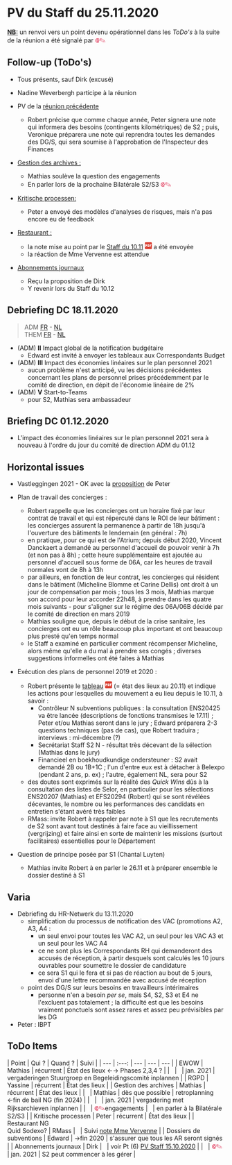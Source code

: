 <link rel="stylesheet" href="https://newdevprojects.github.io/S2/S2.css">
<link rel="stylesheet" href="S2.css">

# PV du Staff du 25.11.2020

<u><b>NB:</b></u> un renvoi vers un point devenu opérationnel dans les *ToDo's* à la suite de la réunion a été signalé par <font color="crimson" size="3px">&#10179;&#9998;</font>

## Follow-up (ToDo's)

* Tous présents, sauf Dirk (excusé)
* Nadine Weverbergh participe à la réunion
* PV de la [réunion précédente](https://newdevprojects.github.io/S2/Staff_20201110/20201110_Staff_PV.html)
    * Robert précise que comme chaque année, Peter signera une note qui informera des besoins (contingents kilométriques) de S2 ; puis, Veronique préparera une note qui reprendra toutes les demandes des DG/S, qui sera soumise à l'approbation de l'Inspecteur des Finances

* <u>Gestion des archives :</u>
    * Mathias soulève la question des engagements
    * En parler lors de la prochaine Bilatérale S2/S3 <font color="crimson" size="3px">&#10179;&#9998;</font>
* <u>Kritische processen:</u>
    * Peter a envoyé des modèles d'analyses de risques, mais n'a pas encore eu de feedback
* <u>Restaurant :</u>
    * la note mise au point par le [Staff du 10.11](https://newdevprojects.github.io/S2/Staff_20201110/20201106_Keuken_Covid.pdf) ![](pdf.png) a été envoyée
    * la réaction de Mme Vervenne est attendue
* <u>Abonnements journaux</u>
    * Reçu la proposition de Dirk
    * Y revenir lors du Staff du 10.12 

## Debriefing DC 18.11.2020

> ADM [FR](https://newdevprojects.github.io/S2/Staff/20201118_Adm_FR.pdf) - [NL](https://newdevprojects.github.io/S2/Staff/20201118_Adm_NL.pdf)<br>THEM [FR](https://newdevprojects.github.io/S2/Staff/20201118_Them_FR.pdf) - [NL](https://newdevprojects.github.io/S2/Staff/20201118_Them_NL.pdf)

* (ADM) <b>II</b> Impact global de la notification budgétaire
    * Edward est invité à envoyer les tableaux aux Correspondants Budget
* (ADM) <b>III</b> Impact des économies linéaires sur le plan personnel 2021
    * aucun problème n'est anticipé, vu les décisions précédentes concernant les plans de personnel prises précédemment par le comité de direction, en dépit de l'économie linéaire de 2%
* (ADM) <b>V</b> Start-to-Teams
    * pour S2, Mathias sera ambassadeur

## Briefing DC 01.12.2020

* L'impact des économies linéaires sur le plan
personnel 2021 sera à nouveau à l'ordre du jour du comité de direction ADM du 01.12


## Horizontal issues

* Vastleggingen 2021 - OK avec la [proposition](https://newdevprojects.github.io/S2/Staff_20201126/Vastleggingen_2021.html) de Peter
* Plan de travail des concierges :
    * Robert rappelle que les concierges ont un horaire fixé par leur contrat de travail et qui est répercuté dans le ROI de leur bâtiment : les concierges assurent la permanence à partir de 18h jusqu'à l'ouverture des bâtiments le lendemain (en général : 7h)
    * en pratique, pour ce qui est de l'Atrium; depuis début 2020, Vincent Danckaert a demandé au personnel d'accueil de pouvoir venir à 7h (et non pas à 8h) ; cette heure supplémentaire est ajoutée au personnel d'accueil sous forme de 06A, car les heures de travail normales vont de 8h à 13h
    * par ailleurs, en fonction de leur contrat, les concierges qui résident dans le bâtiment (Micheline Blomme et Carine Dellis) ont droit à un jour de compensation par mois ; tous les 3 mois, Mathias marque son accord pour leur accorder 22h48, à prendre dans les quatre mois suivants - pour s'aligner sur le régime des 06A/06B décidé par le comité de direction en mars 2019
    * Mathias souligne que, depuis le début de la crise sanitaire, les concierges ont eu un rôle beaucoup plus important et ont beaucoup plus presté qu'en temps normal
    * le Staff a examiné en particulier comment récompenser Micheline, alors même qu'elle a du mal à prendre ses congés ; diverses suggestions informelles ont été faites à Mathias

* Exécution des plans de personnel 2019 et 2020 :
    * Robert présente le [tableau](https://newdevprojects.github.io/S2/Staff_20201126/TablePlansPersonnel_20201120.pdf) ![](pdf.png) (= état des lieux au 20.11) et indique les actions pour lesquelles du mouvement a eu lieu depuis le 10.11, à savoir :
        * Contrôleur N subventions publiques : la consultation ENS20425 va être lancée (descriptions de fonctions transmises le 17.11) ; Peter et/ou Mathias seront dans le jury ; Edward préparera 2-3 questions techniques (pas de cas), que Robert traduira ; interviews : mi-décembre (?)
        * Secrétariat Staff S2 N - résultat très décevant de la sélection (Mathias dans le jury)
        * Financieel en boekhoudkundige ondersteuner : S2 avait demandé 2B ou 1B+1C ; l'un d'entre eux est à détacher à Belexpo (pendant 2 ans, p. ex) ; l'autre, également NL, sera pour S2 
    * des doutes sont exprimés sur la réalité des *Quick Wins* dûs à la consultation des listes de Selor, en particulier pour les sélections ENS20207 (Mathias) et EFS20294 (Robert) qui se sont révélées décevantes, le nombre ou les performances des candidats en entretien s'étant avéré très faibles
    * RMass: invite Robert à rappeler par note à S1 que les recrutements de S2 sont avant tout destinés à faire face au vieillissement (vergrijzing) et faire ainsi en sorte de maintenir les missions (surtout facilitaires) essentielles pour le Département

* Question de principe posée par S1 (Chantal Luyten) 
    * Mathias invite Robert à en parler le 26.11 et à préparer ensemble le dossier destiné à S1

## Varia

* Debriefing du HR-Netwerk du 13.11.2020
    * simplification du processus de notification des VAC (promotions A2, A3, A4 :
        * un seul envoi pour toutes les VAC A2, un seul pour les VAC A3 et un seul pour les VAC A4
        * ce ne sont plus les Correspondants RH qui demanderont des accusés de réception, à partir desquels sont calculés les 10 jours ouvrables pour soumettre le dossier de candidature
        * ce sera S1 qui le fera et si pas de réaction au bout de 5 jours, envoi d'une lettre recommandée avec accusé de réception
    * point des DG/S sur leurs besoins en travailleurs intérimaires
        * personne n'en a besoin *per se*, mais S4, S2, S3 et E4 ne l'excluent pas totalement ; la difficulté est que les besoins vraiment ponctuels sont assez rares et assez peu prévisibles par les DG
* Peter : IBPT

## ToDo Items

| Point | Qui ? | Quand ? | Suivi |
| --- | :---: | --- | --- | --- |
| EWOW | Mathias | récurrent | &Eacute;tat des lieux &#8592;&#8594; Phases 2,3,4 ? |
| &nbsp; | &nbsp; | jan. 2021 | vergaderingen Stuurgroep en Begeleidingscomité inplannen |
| RGPD | Yassine | récurrent | &Eacute;tat des lieux |
| Gestion des archives | Mathias | récurrent | &Eacute;tat des lieux |
| &nbsp; | Mathias | dès que possible | retroplanning &#8592;fin de bail NG (fin 2024) |
| &nbsp; | &nbsp; | jan. 2021 | vergadering met Rijksarchieven inplannen |
| &nbsp; | <font color="crimson" size="3px">&#10179;&#9998;</font>engagements | &nbsp; | en parler à la Bilatérale S2/S3 |
| Kritische processen | Peter | récurrent | &Eacute;tat des lieux |
| Restaurant NG<br>Quid Sodexo? | RMass | &nbsp; | Suivi [note Mme Vervenne](https://newdevprojects.github.io/S2/Staff_20201110/20201106_Keuken_Covid.pdf) |
| Dossiers de subventions | Edward | &#8594;fin 2020 | s'assurer que tous les AR seront signés |
| Abonnements journaux | Dirk | &nbsp; | voir Pt (6) [PV Staff 15.10.2020](https://newdevprojects.github.io/S2/Staff_20201015/20201015_Staff_PV.html#6-varia) |
| &nbsp; | <font color="crimson" size="3px">&#10179;&#9998;</font> | jan. 2021 | S2 peut commencer à les gérer |

